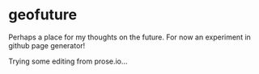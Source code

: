 geofuture
=========

Perhaps a place for my thoughts on the future. For now an experiment in github page generator! 

Trying some editing from prose.io...
